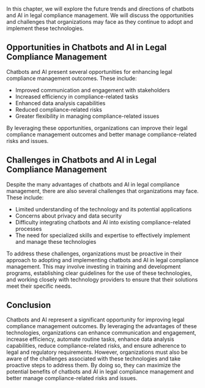 
In this chapter, we will explore the future trends and directions of chatbots and AI in legal compliance management. We will discuss the opportunities and challenges that organizations may face as they continue to adopt and implement these technologies.

Opportunities in Chatbots and AI in Legal Compliance Management
---------------------------------------------------------------

Chatbots and AI present several opportunities for enhancing legal compliance management outcomes. These include:

* Improved communication and engagement with stakeholders
* Increased efficiency in compliance-related tasks
* Enhanced data analysis capabilities
* Reduced compliance-related risks
* Greater flexibility in managing compliance-related issues

By leveraging these opportunities, organizations can improve their legal compliance management outcomes and better manage compliance-related risks and issues.

Challenges in Chatbots and AI in Legal Compliance Management
------------------------------------------------------------

Despite the many advantages of chatbots and AI in legal compliance management, there are also several challenges that organizations may face. These include:

* Limited understanding of the technology and its potential applications
* Concerns about privacy and data security
* Difficulty integrating chatbots and AI into existing compliance-related processes
* The need for specialized skills and expertise to effectively implement and manage these technologies

To address these challenges, organizations must be proactive in their approach to adopting and implementing chatbots and AI in legal compliance management. This may involve investing in training and development programs, establishing clear guidelines for the use of these technologies, and working closely with technology providers to ensure that their solutions meet their specific needs.

Conclusion
----------

Chatbots and AI represent a significant opportunity for improving legal compliance management outcomes. By leveraging the advantages of these technologies, organizations can enhance communication and engagement, increase efficiency, automate routine tasks, enhance data analysis capabilities, reduce compliance-related risks, and ensure adherence to legal and regulatory requirements. However, organizations must also be aware of the challenges associated with these technologies and take proactive steps to address them. By doing so, they can maximize the potential benefits of chatbots and AI in legal compliance management and better manage compliance-related risks and issues.
